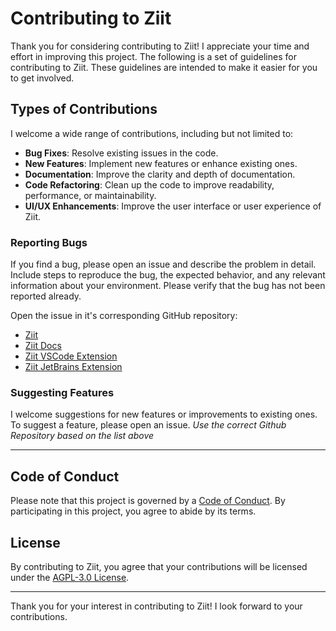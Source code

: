 # Contributing to Ziit

Thank you for considering contributing to Ziit! I appreciate your time and effort in improving this project. The following is a set of guidelines for contributing to Ziit. These guidelines are intended to make it easier for you to get involved.

## Types of Contributions

I welcome a wide range of contributions, including but not limited to:

- **Bug Fixes**: Resolve existing issues in the code.
- **New Features**: Implement new features or enhance existing ones.
- **Documentation**: Improve the clarity and depth of documentation.
- **Code Refactoring**: Clean up the code to improve readability, performance, or maintainability.
- **UI/UX Enhancements**: Improve the user interface or user experience of Ziit.

### Reporting Bugs

If you find a bug, please open an issue and describe the problem in detail. Include steps to reproduce the bug, the expected behavior, and any relevant information about your environment. Please verify that the bug has not been reported already.

<Callout type="info">
Open the issue in it's corresponding GitHub repository:

- [Ziit](https://github.com/0PandaDEV/Ziit/issues)
- [Ziit Docs](https://github.com/0PandaDEV/Ziit-docs/issues)
- [Ziit VSCode Extension](https://github.com/0PandaDEV/Ziit-vscode/issues)
- [Ziit JetBrains Extension](https://github.com/0PandaDEV/Ziit-jetbrains/issues)
</Callout>

### Suggesting Features

I welcome suggestions for new features or improvements to existing ones. To suggest a feature, please open an issue.
_Use the correct Github Repository based on the list above_

---

## Code of Conduct

Please note that this project is governed by a [Code of Conduct](/contribute/code-of-conduct). By participating in this project, you agree to abide by its terms.

## License

By contributing to Ziit, you agree that your contributions will be licensed under the [AGPL-3.0 License](https://github.com/0PandaDEV/Ziit/blob/main/LICENSE).

---

Thank you for your interest in contributing to Ziit! I look forward to your contributions.
